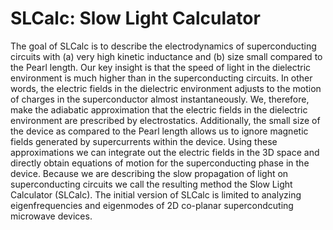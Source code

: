 # SLCalc: Slow Light Calculator

The goal of SLCalc is to describe the electrodynamics of superconducting circuits with (a) very high kinetic inductance and (b) size small compared to the Pearl length. Our key insight is that the speed of light in the dielectric environment is much higher than in the superconducting circuits. In other words, the electric fields in the dielectric environment adjusts to the motion of charges in the superconductor almost instantaneously. We, therefore, make the adiabatic approximation that the electric fields in the dielectric environment are prescribed by electrostatics. Additionally, the small size of the device as compared to the Pearl length allows us to ignore magnetic fields generated by supercurrents within the device. Using these approximations we can integrate out the electric fields in the 3D space and directly obtain equations of motion for the superconducting phase in the device. Because we are describing the slow propagation of light on superconducting circuits we call the resulting method the Slow Light Calculator (SLCalc). The initial version of SLCalc is limited to analyzing eigenfrequencies and eigenmodes of 2D co-planar supercondcuting microwave devices.
